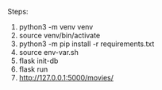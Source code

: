 Steps:
  1.  python3 -m venv venv
  2.  source venv/bin/activate
  3.  python3 -m pip install -r requirements.txt
  4.  source env-var.sh
  5.  flask init-db
  6.  flask run
  7.  http://127.0.0.1:5000/movies/